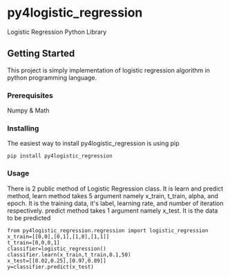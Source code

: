 # py4logistic_regression

Logistic Regression Python Library

## Getting Started

This project is simply implementation of logistic regression algorithm in python programming language.

### Prerequisites

Numpy & Math


### Installing

The easiest way to install py4logistic_regression is using pip

```
pip install py4logistic_regression
```

### Usage
There is 2 public method of Logistic Regression class. It is learn and predict method, learn method takes 5 argument namely x_train, t_train, alpha, and epoch. It is the training data, it's label, learning rate, and number of iteration respectively. predict method takes 1 argument namely x_test. It is the data to be predicted
```
from py4logistic_regression.regression import logistic_regression
x_train=[[0,0],[0,1],[1,0],[1,1]]
t_train=[0,0,0,1]
classifier=logistic_regression()
classifier.learn(x_train,t_train,0.1,50)
x_test=[[0.02,0.25],[0.97,0.89]]
y=classifier.predict(x_test)
```

